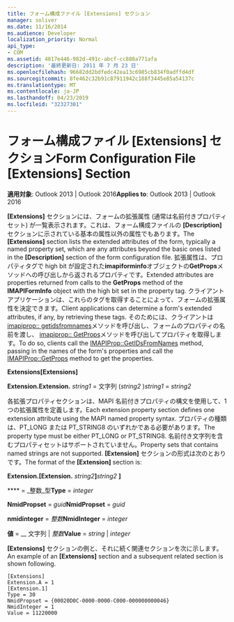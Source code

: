 ```yaml
---
title: フォーム構成ファイル [Extensions] セクション
manager: soliver
ms.date: 11/16/2014
ms.audience: Developer
localization_priority: Normal
api_type:
- COM
ms.assetid: 4817e446-982d-491c-abcf-cc888a771afa
description: '最終更新日: 2011 年 7 月 23 日'
ms.openlocfilehash: 96682dd2bdfedc42ea13c6985cb834f0adffd4df
ms.sourcegitcommit: 8fe462c32b91c87911942c188f3445e85a54137c
ms.translationtype: MT
ms.contentlocale: ja-JP
ms.lasthandoff: 04/23/2019
ms.locfileid: "32327301"
---
```

# <a name="form-configuration-file-extensions-section"></a><span data-ttu-id="f461f-103">フォーム構成ファイル [Extensions] セクション</span><span class="sxs-lookup"><span data-stu-id="f461f-103">Form Configuration File [Extensions] Section</span></span>

  
  
<span data-ttu-id="f461f-104">**適用対象**: Outlook 2013 | Outlook 2016</span><span class="sxs-lookup"><span data-stu-id="f461f-104">**Applies to**: Outlook 2013 | Outlook 2016</span></span> 
  
<span data-ttu-id="f461f-105">**[Extensions]** セクションには、フォームの拡張属性 (通常は名前付きプロパティセット) が一覧表示されます。これは、フォーム構成ファイルの **[Description]** セクションに示されている基本の属性以外の属性でもあります。</span><span class="sxs-lookup"><span data-stu-id="f461f-105">The **[Extensions]** section lists the extended attributes of the form, typically a named property set, which are any attributes beyond the basic ones listed in the **[Description]** section of the form configuration file.</span></span> <span data-ttu-id="f461f-106">拡張属性は、プロパティタグで high bit が設定された**imapiforminfo**オブジェクトの**GetProps**メソッドへの呼び出しから返されるプロパティです。</span><span class="sxs-lookup"><span data-stu-id="f461f-106">Extended attributes are properties returned from calls to the **GetProps** method of the **IMAPIFormInfo** object with the high bit set in the property tag.</span></span> <span data-ttu-id="f461f-107">クライアントアプリケーションは、これらのタグを取得することによって、フォームの拡張属性を決定できます。</span><span class="sxs-lookup"><span data-stu-id="f461f-107">Client applications can determine a form's extended attributes, if any, by retrieving these tags.</span></span> <span data-ttu-id="f461f-108">そのためには、クライアントは[imapiprop:: getidsfromnames](imapiprop-getidsfromnames.md)メソッドを呼び出し、フォームのプロパティの名前を渡し、 [imapiprop:: GetProps](imapiprop-getprops.md)メソッドを呼び出してプロパティを取得します。</span><span class="sxs-lookup"><span data-stu-id="f461f-108">To do so, clients call the [IMAPIProp::GetIDsFromNames](imapiprop-getidsfromnames.md) method, passing in the names of the form's properties and call the [IMAPIProp::GetProps](imapiprop-getprops.md) method to get the properties.</span></span> 
  
 <span data-ttu-id="f461f-109">**Extensions**</span><span class="sxs-lookup"><span data-stu-id="f461f-109">**[Extensions]**</span></span>
  
 <span data-ttu-id="f461f-110">**Extension.**</span><span class="sxs-lookup"><span data-stu-id="f461f-110">**Extension.**</span></span> <span data-ttu-id="f461f-111">_string1_ =  文字列 (_string2_ )</span><span class="sxs-lookup"><span data-stu-id="f461f-111">_string1_ =  _string2_</span></span>
  
<span data-ttu-id="f461f-112">各拡張プロパティセクションは、MAPI 名前付きプロパティの構文を使用して、1つの拡張属性を定義します。</span><span class="sxs-lookup"><span data-stu-id="f461f-112">Each extension property section defines one extension attribute using the MAPI named property syntax.</span></span> <span data-ttu-id="f461f-113">プロパティの種類は、PT_LONG または PT_STRING8 のいずれかである必要があります。</span><span class="sxs-lookup"><span data-stu-id="f461f-113">The property type must be either PT_LONG or PT_STRING8.</span></span> <span data-ttu-id="f461f-114">名前付き文字列を含むプロパティセットはサポートされていません。</span><span class="sxs-lookup"><span data-stu-id="f461f-114">Property sets that contains named strings are not supported.</span></span> <span data-ttu-id="f461f-115">**[Extension]** セクションの形式は次のとおりです。</span><span class="sxs-lookup"><span data-stu-id="f461f-115">The format of the **[Extension]** section is:</span></span> 
  
 <span data-ttu-id="f461f-116">**Extension.**</span><span class="sxs-lookup"><span data-stu-id="f461f-116">**[Extension.**</span></span> <span data-ttu-id="f461f-117">_string2_**]**</span><span class="sxs-lookup"><span data-stu-id="f461f-117">_string2_ **]**</span></span>
  
 <span data-ttu-id="f461f-118">\*\*\*\* =  _整数_型</span><span class="sxs-lookup"><span data-stu-id="f461f-118">**Type** =  _integer_</span></span>
  
 <span data-ttu-id="f461f-119">**NmidPropset** =  _guid_</span><span class="sxs-lookup"><span data-stu-id="f461f-119">**NmidPropset** =  _guid_</span></span>
  
 <span data-ttu-id="f461f-120">**nmidinteger** =  _整数_</span><span class="sxs-lookup"><span data-stu-id="f461f-120">**NmidInteger** =  _integer_</span></span>
  
 <span data-ttu-id="f461f-121">**値** =  __ 文字列 |  _整数_</span><span class="sxs-lookup"><span data-stu-id="f461f-121">**Value** =  _string_ |  _integer_</span></span>
  
<span data-ttu-id="f461f-122">**[Extensions]** セクションの例と、それに続く関連セクションを次に示します。</span><span class="sxs-lookup"><span data-stu-id="f461f-122">An example of an **[Extensions]** section and a subsequent related section is shown following.</span></span> 
  
```
[Extensions]
Extension.A = 1
[Extension.1]
Type = 30
NmidPropset = {00020D0C-0000-0000-C000-000000000046}
NmidInteger = 1
Value = 11220000

```


